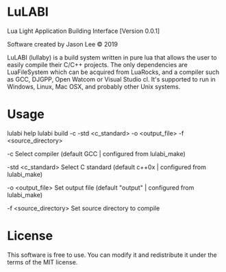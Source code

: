 # LuLABI
Lua Light Application Building Interface [Version 0.0.1]

Software created by Jason Lee © 2019

LuLABI (lullaby) is a build system written in pure lua that allows the 
user to easily compile their C/C++ projects. The only dependencies are 
LuaFileSystem which can be acquired from LuaRocks, and a compiler such 
as GCC, DJGPP, Open Watcom or Visual Studio cl. It's supported to run in 
Windows, Linux, Mac OSX, and probably other Unix systems.

# Usage
lulabi help
lulabi build -c <compiler> -std <c_standard> -o <output_file> -f <source_directory>

-c <compiler>                Select compiler (default GCC | configured from lulabi_make)
  
-std <c_standard>            Select C standard (default c++0x | configured from lulabi_make)

-o <output_file>             Set output file (default "output" | configured from lulabi_make)

-f <source_directory>        Set source directory to compile
  
# License
This software is free to use. You can modify it and redistribute it under 
the terms of the MIT license.
